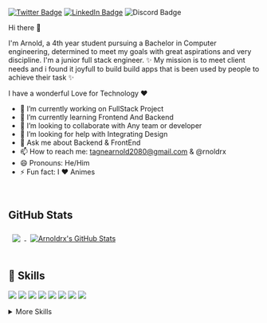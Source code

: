 [![Twitter Badge](https://img.shields.io/badge/Twitter-Profile-informational?style=flat&logo=twitter&logoColor=white&color=1CA2F1)](https://twitter.com/rnoldrx)
[![LinkedIn Badge](https://img.shields.io/badge/LinkedIn-Profile-informational?style=flat&logo=linkedin&logoColor=white&color=0D76A8)](https://www.linkedin.com/in/arnold-tagne-3521b71bb)
![Discord Badge](https://dcbadge.vercel.app/api/shield/865629367292002305?style=flat&theme=default-inverted)

<!-- [![CodePen Badge](https://img.shields.io/badge/CodePen-Profile-informational?style=flat&logo=codepen&logoColor=white&color=black)](https://codepen.io/braydoncoyer) -->

Hi there 👋

I'm Arnold, a 4th year student pursuing a Bachelor in Computer engineering, determined to meet my goals with great aspirations and very discipline. I'm a junior full stack engineer. ✨ My mission is to meet client needs and i found it joyfull to build build apps that is been used by people to achieve their task ✨

I have a wonderful Love for Technology ❤️

- 🔭 I’m currently working on FullStack Project
- 🌱 I’m currently learning Frontend And Backend
- 👯 I’m looking to collaborate with Any team or developer
- 🤔 I’m looking for help with Integrating Design
- 💬 Ask me about Backend & FrontEnd
- 📫 How to reach me: tagnearnold2080@gmail.com & @rnoldrx
- 😄 Pronouns: He/Him
- ⚡ Fun fact: I ❤️ Animes

<br>

## GitHub Stats

<a href="https://github.com/arnoldrx">
  <img align="center" style="margin:0.5rem" src="https://github-readme-stats.vercel.app/api/top-langs/?username=arnoldrx&show_icons=true&theme=merko&hide=html,css&title_color=ffffff&text_color=c9cacc&icon_color=4AB197&bg_color=1A2B34" />
</a>
<a href="https://github.com/arnoldrx">
  <img align="center" style="margin:0.5rem" src="https://github-readme-stats.vercel.app/api?username=arnoldrx&count_private=true&show_icons=true&theme=merko&show_icons=true&line_height=27&count_private=true&title_color=ffffff&text_color=c9cacc&icon_color=4AB097&bg_color=1A2B34" alt="Arnoldrx's GitHub Stats" />
</a>

<br>
<br>

## 💼 Skills

![](https://img.shields.io/badge/Code-Angular-informational?style=flat&logo=angular&logoColor=white&color=4AB197)
![](https://img.shields.io/badge/Code-React-informational?style=flat&logo=react&logoColor=white&color=4AB197)
![](https://img.shields.io/badge/Code-Linux-informational?style=flat&logo=Linux&logoColor=white&color=4AB197)
![](https://img.shields.io/badge/Code-JavaScript-informational?style=flat&logo=JavaScript&logoColor=white&color=4AB197)
![](https://img.shields.io/badge/Code-TypeScript-informational?style=flat&logo=TypeScript&logoColor=white&color=4AB197)
![](https://img.shields.io/badge/Code-Java-informational?style=flat&logo=Java&logoColor=white&color=4AB197)
![](https://img.shields.io/badge/Code-SpringBoot-informational?style=flat&logo=Spring&logoColor=white&color=4AB197)
![](https://img.shields.io/badge/Code-MySQL-informational?style=flat&logo=MySQL&logoColor=white&color=4AB197)

<details>
<summary>More Skills</summary>

<br>

![](https://img.shields.io/badge/Style-CSS-informational?style=flat&logo=css3&logoColor=white&color=4AB197)

<br>

![](https://img.shields.io/badge/Tools-Docker-informational?style=flat&logo=docker&logoColor=white&color=4AB197)
![](https://img.shields.io/badge/Tools-GitHub-informational?style=flat&logo=GitHub&logoColor=white&color=4AB197)
![](https://img.shields.io/badge/Tools-GitLab-informational?style=flat&logo=GitLab&logoColor=white&color=4AB197)
![](https://img.shields.io/badge/Tools-NPM-informational?style=flat&logo=npm&logoColor=white&color=4AB197)
![](https://img.shields.io/badge/Tools-Postman-informational?style=flat&logo=Postman&logoColor=white&color=4AB197)
![](https://img.shields.io/badge/Tools-SonarQube-informational?style=flat&logo=SonarQube&logoColor=white&color=4AB197)

</details>

<!-- ### Want to know how I made this README? -->

<!-- Check out this [tutorial](https://braydoncoyer.dev/blog/creating-a-killer-github-profile-readme-part-1/)! -->

<!--
**Arnoldrx/Arnoldrx** is a ✨ _special_ ✨ repository because its `README.md` (this file) appears on your GitHub profile.

Here are some ideas to get you started:

- 🔭 I’m currently working on ...
- 🌱 I’m currently learning ...
- 👯 I’m looking to collaborate on ...
- 🤔 I’m looking for help with ...
- 💬 Ask me about ...
- 📫 How to reach me: ...
- 😄 Pronouns: ...
- ⚡ Fun fact: ...
  -->
